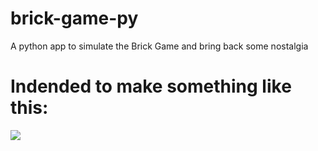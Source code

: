 # brick-game-py
A python app to simulate the Brick Game and bring back some nostalgia

# Indended to make something like this:
<img src="https://lh3.googleusercontent.com/lCWV6XOc6W3yE7PGtc-aXxSI0JUAipcWCehBfoXqwSnMnneIzxB5qqG4gCaGXMvtzck-vZSFJfEi5kF5UxPlWFxk1hP3zVdoTqVwp1nZNDkL6rRVxj9z7MIpBds8kDq-8bGqGK9sZBxsVHFN1ntbdptmvYTq8m3t2XB68JE8IFYwdolOEDzg00Jg6clKc_gt0hN5aV91wrNfynb3ANPAcMvmqLVIgTez9SKiLI8_-F_LmIApVZQ_MIbXeWqvyqWUPhfYB6kubz_N1MALrFs0emMiyoNAidT7aG_YbvKmIpEDvjKoOpOyYDlu_soRF05ye6c6KydDrjnPDT0Hc7Z320ITH8gDhXc-_Jbmjs2fNAS19ith9dLsSXSlA3Nf4IcIq8_Ew2aP6NF6kZKuoO7MQp6QniLQAFQ_aIr3o5Fp0-PMrYiVs_rqkex-JhyB8hdvzPo8jVo8-p7-6XpLbdIXcnpF6Oa946FXobFcycpYzNePSxO0qi0ANTQ2tnCd-qDLv0r9apDHaknyQZGPIXVLVnMskjn4I5mggfZUecYiLzwgb-1DKPnIr2tSRvftXUg4a1CP1-nIAQ1acxBg9-e33mm064XM-Em4Kj63RoKQZDbxh-nZTrlNSwo1RrSt-2LVZoaDqXODPQfQ0Qo-kB-a_tPfEH-Hw-Y=w621-h693-no"/>

